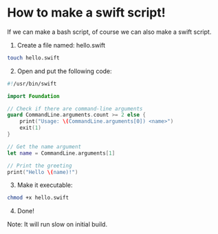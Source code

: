 # How to make a swift script!

If we can make a bash script, of course we can also make a swift script.

1. Create a file named: hello.swift
```bash
touch hello.swift
```

2. Open and put the following code:
```swift
#!/usr/bin/swift

import Foundation

// Check if there are command-line arguments
guard CommandLine.arguments.count >= 2 else {
    print("Usage: \(CommandLine.arguments[0]) <name>")
    exit(1)
}

// Get the name argument
let name = CommandLine.arguments[1]

// Print the greeting
print("Hello \(name)!")

```

3. Make it executable:
```bash
chmod +x hello.swift
```

4. Done!

Note: It will run slow on initial build.

